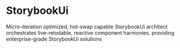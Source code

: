 # StorybookUi
Micro-iteration optimized, hot-swap capable StorybookUi architect orchestrates live-relodable, reactive component harmonies. providing enterprise-grade StorybookUi solutions
